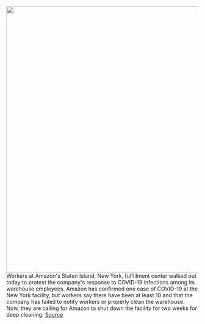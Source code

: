<img src='https://cdn.vox-cdn.com/thumbor/s_0D_KQ-1F5Sc62OWSCO89jFLVE=/0x0:1600x1200/1200x800/filters:focal(672x472:928x728)/cdn.vox-cdn.com/uploads/chorus_image/image/66576256/New_York_Communities_for_Change_Image_1.0.jpg' width='700px' /><br/>
Workers at Amazon's Staten Island, New York, fulfillment center walked out today to protest the company's response to COVID-19 infections among its warehouse employees. Amazon has confirmed one case of COVID-19 at the New York facility, but workers say there have been at least 10 and that the company has failed to notify workers or properly clean the warehouse. Now, they are calling for Amazon to shut down the facility for two weeks for deep cleaning.
<a href='https://www.theverge.com/2020/3/30/21199942/amazon-warehouse-coronavirus-covid-new-york-protest-walkout'> Source <a/>